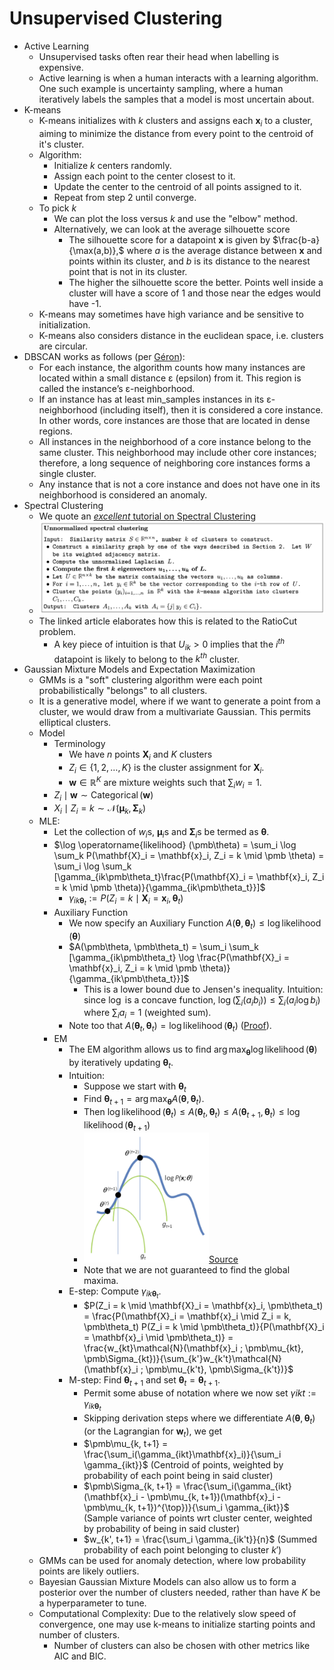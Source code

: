 # Unsupervised Clustering

- Active Learning
  - Unsupervised tasks often rear their head when labelling is expensive. 
  - Active learning is when a human interacts with a learning algorithm. One such example is uncertainty sampling, where a human iteratively labels the samples that a model is most uncertain about. 
- K-means
  - K-means initializes with $k$ clusters and assigns each $\mathbf{x}_i$ to a cluster, aiming to minimize the distance from every point to the centroid of it's cluster.
  - Algorithm:
    - Initialize $k$ centers randomly. 
    - Assign each point to the center closest to it. 
    - Update the center to the centroid of all points assigned to it.
    - Repeat from step 2 until converge.
  - To pick $k$
    - We can plot the loss versus $k$ and use the "elbow" method.
    - Alternatively, we can look at the average silhouette score
      - The silhouette score for a datapoint $\mathbf{x}$ is given by $\frac{b-a}{\max(a,b)},$ where $a$ is the average distance between $\mathbf{x}$ and points within its cluster, and $b$ is its distance to the nearest point that is not in its cluster.
      - The higher the silhouette score the better. Points well inside a cluster will have a score of 1 and those near the edges would have -1. 
  - K-means may sometimes have high variance and be sensitive to initialization. 
  - K-means also considers distance in the euclidean space, i.e. clusters are circular.
- DBSCAN works as follows (per [Géron](https://www.amazon.com/Hands-Machine-Learning-Scikit-Learn-TensorFlow/dp/1098125975)):
  - For each instance, the algorithm counts how many instances are located within a small distance ε (epsilon) from it. This region is called the instance’s 
ε-neighborhood.
  - If an instance has at least min_samples instances in its ε-neighborhood (including itself), then it is considered a core instance. In other words, core instances are those that are located in dense regions. 
  - All instances in the neighborhood of a core instance belong to the same cluster. This neighborhood may include other core instances; therefore, a long sequence of neighboring core instances forms a single cluster. 
  - Any instance that is not a core instance and does not have one in its neighborhood is considered an anomaly.
- Spectral Clustering
  - We quote an [_excellent_ tutorial on Spectral Clustering](https://people.csail.mit.edu/dsontag/courses/ml14/notes/Luxburg07_tutorial_spectral_clustering.pdf)
  - ![spectral_clustering.png](spectral_clustering.png)
  - The linked article elaborates how this is related to the RatioCut problem.
    - A key piece of intuition is that $U_{ik} > 0$ implies that the $i^{th}$ datapoint is likely to belong to the $k^{th}$ cluster. 
- Gaussian Mixture Models and Expectation Maximization
  - GMMs is a "soft" clustering algorithm were each point probabilistically "belongs" to all clusters.
  - It is a generative model, where if we want to generate a point from a cluster, we would draw from a multivariate Gaussian. This permits elliptical clusters.
  - Model
    - Terminology
      - We have $n$ points $\mathbf{X}_i$ and $K$ clusters
      - $Z_i \in \{1, 2, \ldots, K\}$ is the cluster assignment for $\mathbf{X}_i$.
      - $\mathbf{w} \in \mathbb{R}^K$ are mixture weights such that $\sum_i w_i = 1$.
    - $Z_i \mid \mathbf{w} \sim \operatorname{Categorical}(\mathbf{w})$
    - $X_i \mid Z_i = k \sim \mathcal{N}(\pmb\mu_k, \pmb\Sigma_k)$
  - MLE:
    - Let the collection of $w_i$s, $\pmb\mu_i$s and $\pmb\Sigma_i$s be termed as $\pmb\theta$. 
    - $\log \operatorname{likelihood} (\pmb\theta) = \sum_i \log \sum_k P(\mathbf{X}_i = \mathbf{x}_i, Z_i = k \mid \pmb \theta) = \sum_i \log \sum_k [\gamma_{ik\pmb\theta_t}\frac{P(\mathbf{X}_i = \mathbf{x}_i, Z_i = k \mid \pmb \theta)}{\gamma_{ik\pmb\theta_t}}]$
      - $\gamma_{ik\pmb\theta_t} := P(Z_i = k \mid \mathbf{X}_i = \mathbf{x}_i, \pmb\theta_t)$
    - Auxiliary Function
      - We now specify an Auxiliary Function $A(\pmb\theta, \pmb\theta_t) \leq \log \operatorname{likelihood} (\pmb\theta)$
      - $A(\pmb\theta, \pmb\theta_t) = \sum_i \sum_k [\gamma_{ik\pmb\theta_t} \log \frac{P(\mathbf{X}_i = \mathbf{x}_i, Z_i = k \mid \pmb \theta)}{\gamma_{ik\pmb\theta_t}}]$
        - This is a lower bound due to Jensen's inequality. Intuition: since $\log$ is a concave function, $\log(\sum_i (a_ib_i)) \leq \sum_i (a_i \log b_i)$ where $\sum_i a_i = 1$ (weighted sum).
      - Note too that $A(\pmb\theta_t, \pmb\theta_t) = \log \operatorname{likelihood} (\pmb\theta_t)$ ([Proof](https://users.cs.duke.edu/~cynthia/CourseNotes/GMMEMNotes.pdf)).
    - EM
      - The EM algorithm allows us to find $\arg\max_{\pmb\theta} \log \operatorname{likelihood} (\pmb\theta)$ by iteratively updating $\pmb\theta_t$.
      - Intuition:
        - Suppose we start with $\pmb\theta_t$
        - Find $\pmb\theta_{t+1} = \arg\max_{\pmb\theta} A(\pmb\theta, \pmb\theta_t)$.
        - Then $\log \operatorname{likelihood} (\pmb\theta_t) \leq A(\pmb\theta_t, \pmb\theta_t) \leq A(\pmb\theta_{t+1}, \pmb\theta_t) \leq \log \operatorname{likelihood} (\pmb\theta_{t+1})$
        - <img src="em.png" width="200">[Source](https://people.duke.edu/~ccc14/sta-663-2016/14_ExpectationMaximization.html)
        - Note that we are not guaranteed to find the global maxima. 
      - E-step: Compute $\gamma_{ik\pmb\theta_t}$. 
        - $P(Z_i = k \mid \mathbf{X}_i = \mathbf{x}_i, \pmb\theta_t) = \frac{P(\mathbf{X}_i = \mathbf{x}_i \mid Z_i = k, \pmb\theta_t) P(Z_i = k \mid \pmb\theta_t)}{P(\mathbf{X}_i = \mathbf{x}_i \mid \pmb\theta_t)} = \frac{w_{kt}\mathcal{N}(\mathbf{x}_i ; \pmb\mu_{kt}, \pmb\Sigma_{kt})}{\sum_{k'}w_{k't}\mathcal{N}(\mathbf{x}_i ; \pmb\mu_{k't}, \pmb\Sigma_{k't})}$
      - M-step: Find $\pmb\theta_{t+1}$ and set $\pmb\theta_t = \pmb\theta_{t+1}$. 
        - Permit some abuse of notation where we now set $\gamma{ikt} := \gamma_{ik\pmb\theta_t}$
        - Skipping derivation steps where we differentiate $A(\pmb\theta, \pmb\theta_t)$ (or the Lagrangian for $\mathbf{w}_t$), we get
        - $\pmb\mu_{k, t+1} = \frac{\sum_i(\gamma_{ikt}\mathbf{x}_i)}{\sum_i \gamma_{ikt}}$ (Centroid of points, weighted by probability of each point being in said cluster)
        - $\pmb\Sigma_{k, t+1} = \frac{\sum_i(\gamma_{ikt}(\mathbf{x}_i - \pmb\mu_{k, t+1})(\mathbf{x}_i - \pmb\mu_{k, t+1})^{\top})}{\sum_i \gamma_{ikt}}$  (Sample variance of points wrt cluster center, weighted by probability of being in said cluster)
        - $w_{k', t+1} = \frac{\sum_i \gamma_{ik't}}{n}$ (Summed probability of each point belonging to cluster $k'$)
  - GMMs can be used for anomaly detection, where low probability points are likely outliers. 
  - Bayesian Gaussian Mixture Models can also allow us to form a posterior over the number of clusters needed, rather than have $K$ be a hyperparameter to tune. 
  - Computational Complexity: Due to the relatively slow speed of convergence, one may use k-means to initialize starting points and number of clusters. 
    - Number of clusters can also be chosen with other metrics like AIC and BIC. 